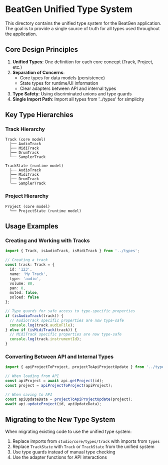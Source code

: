 # BeatGen Unified Type System

This directory contains the unified type system for the BeatGen application. The goal is to provide a single source of truth for all types used throughout the application.

## Core Design Principles

1. **Unified Types**: One definition for each core concept (Track, Project, etc.)
2. **Separation of Concerns**: 
   - Core types for data models (persistence)
   - State types for runtime/UI information
   - Clear adapters between API and internal types
3. **Type Safety**: Using discriminated unions and type guards
4. **Single Import Path**: Import all types from '../types' for simplicity

## Key Type Hierarchies

### Track Hierarchy

```
Track (core model)
  ├── AudioTrack
  ├── MidiTrack
  ├── DrumTrack
  └── SamplerTrack

TrackState (runtime model)
  ├── AudioTrack
  ├── MidiTrack
  ├── DrumTrack
  └── SamplerTrack
```

### Project Hierarchy

```
Project (core model)
  └── ProjectState (runtime model)
```

## Usage Examples

### Creating and Working with Tracks

```typescript
import { Track, isAudioTrack, isMidiTrack } from '../types';

// Creating a track
const track: Track = {
  id: '123',
  name: 'My Track',
  type: 'audio',
  volume: 80,
  pan: 0,
  muted: false,
  soloed: false
};

// Type guards for safe access to type-specific properties
if (isAudioTrack(track)) {
  // AudioTrack specific properties are now type-safe
  console.log(track.audioFile);
} else if (isMidiTrack(track)) {
  // MidiTrack specific properties are now type-safe
  console.log(track.instrumentId);
}
```

### Converting Between API and Internal Types

```typescript
import { apiProjectToProject, projectToApiProjectUpdate } from '../types';

// When loading from API
const apiProject = await api.getProject(id);
const project = apiProjectToProject(apiProject);

// When saving to API
const apiUpdateData = projectToApiProjectUpdate(project);
await api.updateProject(id, apiUpdateData);
```

## Migrating to the New Type System

When migrating existing code to use the unified type system:

1. Replace imports from `studio/core/types/track` with imports from `types`
2. Replace `TrackState` with `Track` or `TrackState` from the unified system
3. Use type guards instead of manual type checking
4. Use the adapter functions for API interactions